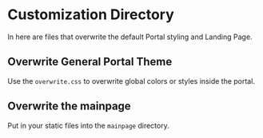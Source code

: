 # Customization Directory

In here are files that overwrite the default Portal styling and Landing Page.

## Overwrite General Portal Theme

Use the `overwrite.css` to overwrite global colors or styles inside the portal.

## Overwrite the mainpage

Put in your static files into the `mainpage` directory.
